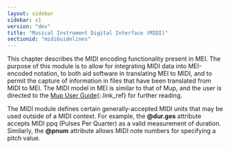 ```yaml
---
layout: sidebar
sidebar: s1
version: "dev"
title: "Musical Instrument Digital Interface (MIDI)"
sectionid: "midiGuidelines"
---
```


This chapter describes the MIDI encoding functionality present in MEI. The purpose
of this
module is to allow for integrating MIDI data into MEI-encoded notation, to both aid
software in
translating MEI to MIDI, and to permit the capture of information in files that have
been
translated from MIDI to MEI. The MIDI model in MEI is similar to that of Mup, and
the user is
directed to the [Mup User Guide](http://www.arkkra.com/doc/uguide.ps){:.link_ref} for
further reading.

The MIDI module defines certain generally-accepted MIDI units that may be used outside
of a
MIDI context. For example, the **@dur.ges** attribute accepts MIDI <span class="abbr">ppq</span>
(Pulses Per Quarter) as a valid measurement of duration. Similarly, the **@pnum**
attribute allows MIDI note numbers for specifying a pitch value.

